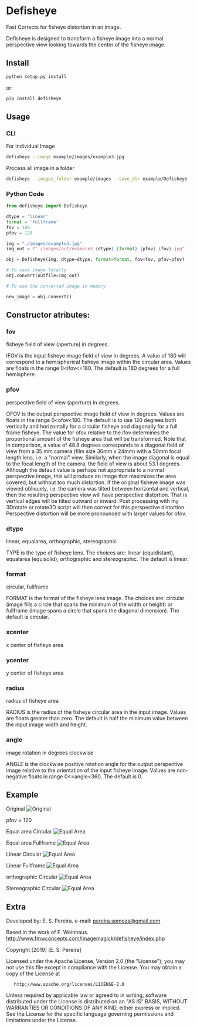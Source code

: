 # Defisheye

Fast Corrects for fisheye distortion in an image.

Defisheye is designed to transform a fisheye image into a normal perspective
view looking towards the center of the fisheye image.

## Install

```bash
python setup.py install
```

or:

```bash
pip install defisheye
```

## Usage

### CLI 

For individual Image
```bash
defisheye --image example/images/example3.jpg
```

Process all image in a folder


```bash
defisheye --images_folder example/images --save_dir example/Defisheye
```


### Python Code

```python
from defisheye import Defisheye

dtype = 'linear'
format = 'fullframe'
fov = 180
pfov = 120

img = "./images/example3.jpg"
img_out = f"./images/out/example3_{dtype}_{format}_{pfov}_{fov}.jpg"

obj = Defisheye(img, dtype=dtype, format=format, fov=fov, pfov=pfov)

# To save image locally 
obj.convert(outfile=img_out)

# To use the converted image in memory

new_image = obj.convert()
```



## Constructor atributes:
### fov
fisheye field of view (aperture) in degrees.


IFOV is the input fisheye image field of view in degrees. A value of 180
will correspond to a hemispherical fisheye image within the circular area.
Values are floats in the range 0<ifov<=180. The default is 180 degrees for a
full hemisphere.


### pfov
perspective field of view (aperture) in degrees.


OFOV is the output perspective image field of view in degrees. Values are
floats in the range 0<ofov<180. The default is to use 120 degrees both
vertically and horizontally for a circular fisheye and diagonally for a full
frame fisheye. The value for ofov relative to the ifov determines the
proportional amount of the fisheye area that will be transformed.
Note that in comparison, a value of 48.8 degrees corresponds to a diagonal
field of view from a 35 mm camera (film size 36mm x 24mm) with a 50mm focal
length lens, i.e. a "normal" view. Similarly, when the image diagonal is
equal to the focal length of the camera, the field of view is about 53.1
degrees. Although the default value is perhaps not appropriate to a
normal perspective image, this will produce an image that maximizes the
area covered, but without too much distortion. If the original fisheye
image was viewed obliquely, i.e. the camera was tilted between horizontal
and vertical, then the resulting perspective view will have perspective
distortion. That is  vertical edges will be tilted outward or inward.
Post processing with my 3Drotate or rotate3D script will then correct
for this perspective distortion. Perspective distortion will be more
pronounced with larger values for ofov.

### dtype
linear, equalarea, orthographic, stereographic

TYPE is the type of fisheye lens. The choices are: linear (equidistant),
equalarea (equisolid), orthographic and stereographic. The default is linear.

### format
circular, fullframe

FORMAT is the format of the fisheye lens image. The choices are:
circular (image fills a circle that spans the minimum of the width or height)
or fullframe (image spans a circle that spans the diagonal dimension).
The default is circular.

### xcenter
x center of fisheye area


### ycenter
y center of fisheye area

### radius
radius of fisheye area

RADIUS is the radius of the fisheye circular area in the input image.
Values are floats greater than zero. The default is half the minimum value
between the input image width and height.

### angle
image rotation in degrees clockwise

ANGLE is the clockwise positive rotation angle for the output perspective
image relative to the orientation of the input fisheye image. Values are
non-negative floats in range 0<=angle<360. The default is 0.

## Example

Original
![Original](./example/images/example3.jpg)

pfov = 120

Equal area  Circular
![Equal Area](./example/images/out/example3_equalarea_circular_120.jpg)

Equal area Fullframe
![Equal Area](./example/images/out/example3_equalarea_fullframe_120.jpg)

Linear  Circular
![Equal Area](./example/images/out/example3_linear_circular_120.jpg)

Linear Fullframe
![Equal Area](./example/images/out/example3_linear_fullframe_120.jpg)


orthographic  Circular
![Equal Area](./example/images/out/example3_orthographic_circular_120.jpg)

Stereographic Circular
![Equal Area](./example/images/out/example3_stereographic_circular_120.jpg)


## Extra
Developed by: E. S. Pereira.
e-mail: pereira.somoza@gmail.com

Based in the work of F. Weinhaus.
http://www.fmwconcepts.com/imagemagick/defisheye/index.php

Copyright [2019] [E. S. Pereira]

   Licensed under the Apache License, Version 2.0 (the "License");
   you may not use this file except in compliance with the License.
   You may obtain a copy of the License at

       http://www.apache.org/licenses/LICENSE-2.0

   Unless required by applicable law or agreed to in writing, software
   distributed under the License is distributed on an "AS IS" BASIS,
   WITHOUT WARRANTIES OR CONDITIONS OF ANY KIND, either express or implied.
   See the License for the specific language governing permissions and
   limitations under the License.

